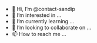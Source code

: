 - 👋 Hi, I’m @contact-sandip
- 👀 I’m interested in ...
- 🌱 I’m currently learning ...
- 💞️ I’m looking to collaborate on ...
- 📫 How to reach me ...

<!---
contact-sandip/contact-sandip is a ✨ special ✨ repository because its `README.md` (this file) appears on your GitHub profile.
You can click the Preview link to take a look at your changes.
--->
